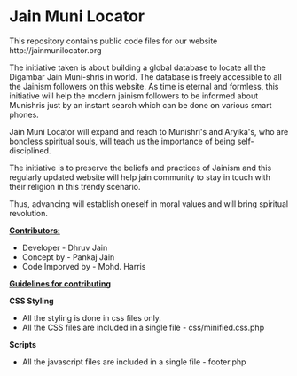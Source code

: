 Jain Muni Locator
===============

<p>This repository contains public code files for our website http://jainmunilocator.org</p>
<p> </p>

<p>The initiative taken is about building a global database to locate all the Digambar Jain Muni-shris in world. The database is freely accessible to all the Jainism followers on this website. As time is eternal and formless, this initiative will help the modern jainism followers to be informed about Munishris just by an instant search which can be done on various smart phones.</p>
<p>Jain Muni Locator will expand and reach to Munishri's and Aryika's, who are bondless spiritual souls, will teach us the importance of being self- disciplined.</p>
<p>The initiative is to preserve the beliefs and practices of Jainism and this regularly updated website will help jain community to stay in touch with their religion in this trendy scenario.</p>
<p>Thus, advancing will establish oneself in moral values and will bring spiritual revolution.</p>
<p> </p>

<p><b><u>Contributors:</u></b>
<ul><li>Developer - Dhruv Jain</li>
<li>Concept by - Pankaj Jain</li>
<li>Code Imporved by - Mohd. Harris</li>
</ul></p>

<p><strong><u>Guidelines for contributing</u></strong></p>
<p><strong>CSS Styling</strong>
<ul><li>All the styling is done in css files only.</li>
<li>All the CSS files are included in a single file - css/minified.css.php</li>
</ul></p>
<p><strong>Scripts</strong>
<ul><li>All the javascript files are included in a single file - footer.php</li>
</ul></p>
